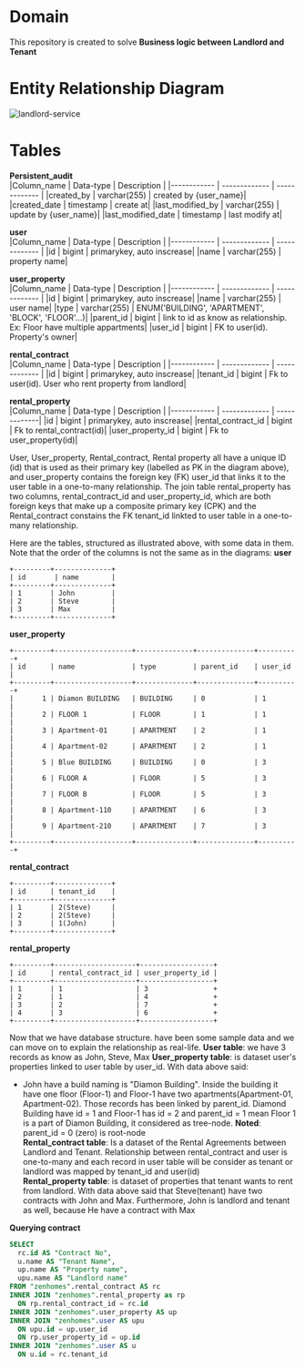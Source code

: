 # Domain
This repository is created to solve **Business logic between Landlord and Tenant**
# Entity Relationship Diagram
![landlord-service](https://serving.photos.photobox.com/85933885ea1dd84c94183f5c5a733afc8cd93171dd6f2229ceea02e170b46569e21d6f62.jpg)
# Tables
**Persistent_audit**  
|Column_name | Data-type | Description |
|------------ | ------------- | ------------- |
|created_by | varchar(255) | created by {user_name}|
|created_date | timestamp | create at|
|last_modified_by | varchar(255) | update by {user_name}|
|last_modified_date | timestamp | last modify at|

**user**  
|Column_name | Data-type | Description |
|------------ | ------------- | ------------- |
|id | bigint | primarykey, auto inscrease|
|name | varchar(255) | property name|

**user_property**  
|Column_name | Data-type | Description |
|------------ | ------------- | ------------- |
|id | bigint | primarykey, auto inscrease|
|name | varchar(255) | user name|
|type | varchar(255) | ENUM('BUILDING', 'APARTMENT', 'BLOCK', 'FLOOR'...)|
|parent_id | bigint | link to id as know as relationship. Ex: Floor have multiple appartments|
|user_id | bigint | FK to user(id). Property's owner|

**rental_contract**  
|Column_name | Data-type | Description |
|------------ | ------------- | ------------- |
|id | bigint | primarykey, auto inscrease|
|tenant_id | bigint | Fk to user(id). User who rent property from landlord|

**rental_property**  
|Column_name | Data-type | Description |
|------------ | ------------- | -------------|
|id | bigint | primarykey, auto inscrease|
|rental_contract_id | bigint | Fk to rental_contract(id)|
|user_property_id | bigint | Fk to user_property(id)|

User, User_property, Rental_contract, Rental property all have a unique ID (id) that is used as their primary key (labelled as PK in the diagram above), and user_property contains the foreign key (FK) user_id that links it to the user table in a one-to-many relationship. The join table rental_property  has two columns, rental_contract_id and user_property_id, which are both foreign keys that make up a composite primary key (CPK) and the Rental_contract constains the FK tenant_id linkted to user table in a one-to-many relationship.

Here are the tables, structured as illustrated above, with some data in them. Note that the order of the columns is not the same as in the diagrams:
**user**
```
+---------+--------------+
| id       | name        | 
+---------+--------------+
| 1       | John         |
| 2       | Steve        |
| 3       | Max          |
+---------+--------------+
```
**user_property**
```
+---------+-------------------+--------------+--------------+----------+
| id      | name              | type         | parent_id    | user_id  |
+---------+-------------------+--------------+--------------+----------+
|       1 | Diamon BUILDING   | BUILDING     | 0            | 1        |
|       2 | FLOOR 1           | FLOOR        | 1            | 1        |
|       3 | Apartment-01      | APARTMENT    | 2            | 1        |
|       4 | Apartment-02      | APARTMENT    | 2            | 1        |
|       5 | Blue BUILDING     | BUILDING     | 0            | 3        |
|       6 | FLOOR A           | FLOOR        | 5            | 3        |
|       7 | FLOOR B           | FLOOR        | 5            | 3        |
|       8 | Apartment-110     | APARTMENT    | 6            | 3        |
|       9 | Apartment-210     | APARTMENT    | 7            | 3        |
+---------+-------------------+--------------+--------------+----------+
```
**rental_contract**
```
+---------+--------------+
| id      | tenant_id    | 
+---------+--------------+
| 1       | 2(Steve)     |
| 2       | 2(Steve)     |
| 3       | 1(John)      |
+---------+--------------+
```
**rental_property**
```
+---------+--------------------+------------------+
| id      | rental_contract_id | user_property_id | 
+---------+--------------------+------------------+
| 1       | 1                  | 3                +
| 2       | 1                  | 4                +
| 3       | 2                  | 7                +
| 4       | 3                  | 6                +
+---------+--------------------+------------------+
```
Now that we have database structure. have been some sample data and we can move on to explain the relationship as real-life.
**User table**: we have 3 records as know as John, Steve, Max
**User_property table**: is dataset user's properties linked to user table by user_id. With data above said: 
- John have a build naming is "Diamon Building". Inside the building it have one floor (Floor-1) and Floor-1 have two apartments(Apartment-01, Apartment-02). Those records has been linked by parent_id. Diamond Building have id = 1 and Floor-1 has id = 2 and parent_id = 1 mean Floor 1 is a part of Diamon Building, it considered as tree-node.
**Noted**: parent_id = 0 (zero) is root-node  
**Rental_contract table**: Is a dataset of the Rental Agreements between Landlord and Tenant.
Relationship between rental_contract and user is one-to-many and each record in user table will be consider as tenant or landlord was mapped by tenant_id and user(id)  
**Rental_property table**: is dataset of properties that tenant wants to rent from landlord.
With data above said that Steve(tenant) have two contracts with John and Max. Furthermore, John is landlord and tenant as well, because He have a contract with Max

**Querying contract**
```sql
SELECT 
  rc.id AS "Contract No",
  u.name AS "Tenant Name",
  up.name AS "Property name",
  upu.name AS "Landlord name"
FROM "zenhomes".rental_contract AS rc
INNER JOIN "zenhomes".rental_property as rp
  ON rp.rental_contract_id = rc.id
INNER JOIN "zenhomes".user_property AS up
INNER JOIN "zenhomes".user AS upu
  ON upu.id = up.user_id
  ON rp.user_property_id = up.id
INNER JOIN "zenhomes".user AS u
  ON u.id = rc.tenant_id
```
